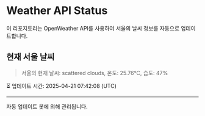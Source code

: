 
# Weather API Status

이 리포지토리는 OpenWeather API를 사용하여 서울의 날씨 정보를 자동으로 업데이트합니다.

## 현재 서울 날씨
> 서울의 현재 날씨: scattered clouds, 온도: 25.76°C, 습도: 47%

⏳ 업데이트 시간: 2025-04-21 07:42:08 (UTC)

---
자동 업데이트 봇에 의해 관리됩니다.
